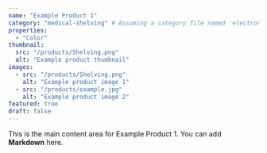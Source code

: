 ```yaml
---
name: "Example Product 1"
category: "medical-shelving" # Assuming a category file named 'electronics.md' exists in the categories collection
properties:
  - "Color"
thumbnail: 
  src: "/products/Shelving.png"
  alt: "Example product thumbnail"
images:
  - src: "/products/Shelving.png"
    alt: "Example product image 1"
  - src: "/products/example.jpg"
    alt: "Example product image 2"
featured: true
draft: false
---
```


This is the main content area for Example Product 1. You can add **Markdown** here.
